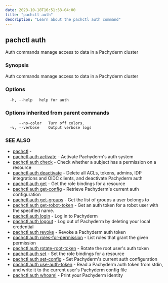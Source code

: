 ```yaml
---
date: 2023-10-18T16:51:53-04:00
title: "pachctl auth"
description: "Learn about the pachctl auth command"
---
```


## pachctl auth

Auth commands manage access to data in a Pachyderm cluster

### Synopsis

Auth commands manage access to data in a Pachyderm cluster

### Options

```
  -h, --help   help for auth
```

### Options inherited from parent commands

```
      --no-color   Turn off colors.
  -v, --verbose    Output verbose logs
```

### SEE ALSO

* [pachctl](../pachctl)	 - 
* [pachctl auth activate](../pachctl_auth_activate)	 - Activate Pachyderm's auth system
* [pachctl auth check](../pachctl_auth_check)	 - Check whether a subject has a permission on a resource
* [pachctl auth deactivate](../pachctl_auth_deactivate)	 - Delete all ACLs, tokens, admins, IDP integrations and OIDC clients, and deactivate Pachyderm auth
* [pachctl auth get](../pachctl_auth_get)	 - Get the role bindings for a resource
* [pachctl auth get-config](../pachctl_auth_get-config)	 - Retrieve Pachyderm's current auth configuration
* [pachctl auth get-groups](../pachctl_auth_get-groups)	 - Get the list of groups a user belongs to
* [pachctl auth get-robot-token](../pachctl_auth_get-robot-token)	 - Get an auth token for a robot user with the specified name.
* [pachctl auth login](../pachctl_auth_login)	 - Log in to Pachyderm
* [pachctl auth logout](../pachctl_auth_logout)	 - Log out of Pachyderm by deleting your local credential
* [pachctl auth revoke](../pachctl_auth_revoke)	 - Revoke a Pachyderm auth token
* [pachctl auth roles-for-permission](../pachctl_auth_roles-for-permission)	 - List roles that grant the given permission
* [pachctl auth rotate-root-token](../pachctl_auth_rotate-root-token)	 - Rotate the root user's auth token
* [pachctl auth set](../pachctl_auth_set)	 - Set the role bindings for a resource
* [pachctl auth set-config](../pachctl_auth_set-config)	 - Set Pachyderm's current auth configuration
* [pachctl auth use-auth-token](../pachctl_auth_use-auth-token)	 - Read a Pachyderm auth token from stdin, and write it to the current user's Pachyderm config file
* [pachctl auth whoami](../pachctl_auth_whoami)	 - Print your Pachyderm identity


